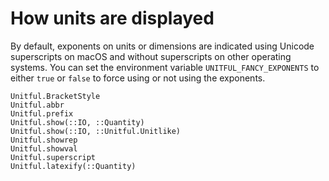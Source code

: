 # How units are displayed

By default, exponents on units or dimensions are indicated using Unicode superscripts on
macOS and without superscripts on other operating systems. You can set the environment
variable `UNITFUL_FANCY_EXPONENTS` to either `true` or `false` to force using or not using
the exponents.

```@docs
Unitful.BracketStyle
Unitful.abbr
Unitful.prefix
Unitful.show(::IO, ::Quantity)
Unitful.show(::IO, ::Unitful.Unitlike)
Unitful.showrep
Unitful.showval
Unitful.superscript
Unitful.latexify(::Quantity)
```
